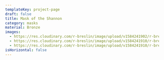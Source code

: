 ```yaml
---
templateKey: project-page
draft: false
title: Mask of the Shannon
category: masks
material: Bronze
images:
  - https://res.cloudinary.com/r-breslin/image/upload/v1584241902/r-breslin-cloudinary/WORK/MASKS/the-shannon/the-shannon_the-shannon-01_fa462p.jpg
  - https://res.cloudinary.com/r-breslin/image/upload/v1584241910/r-breslin-cloudinary/WORK/MASKS/the-shannon/the-shannon_the-shannon-02_hbusd0.jpg
  - https://res.cloudinary.com/r-breslin/image/upload/v1584241910/r-breslin-cloudinary/WORK/MASKS/the-shannon/the-shannon_the-shannon-03_vixpqt.jpg
isHorizontal: false
---
```

